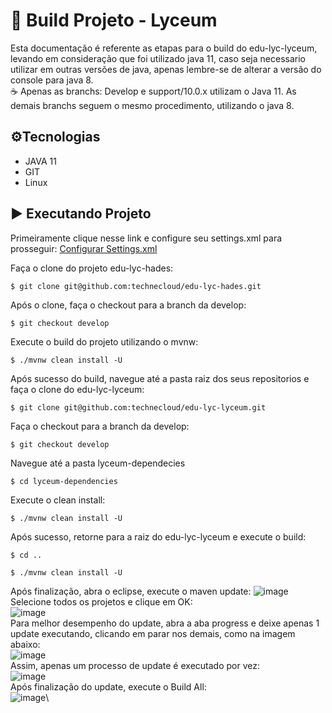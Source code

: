 # 📑 Build Projeto - Lyceum

Esta documentação é referente as etapas para o build do edu-lyc-lyceum, levando em consideração que foi utilizado java 11, caso seja necessario utilizar em outras versões de java, apenas lembre-se de alterar a versão do console para java 8.\
☕️ Apenas as branchs: Develop e support/10.0.x utilizam o Java 11. As demais branchs seguem o mesmo procedimento, utilizando o java 8.

## ⚙️Tecnologias

 - JAVA 11
 - GIT
 - Linux

## ▶️ Executando Projeto

Primeiramente clique nesse link e configure seu settings.xml para prosseguir:
[Configurar Settings.xml](https://dev.azure.com/technecloud/lyceum-ng/_wiki/wikis/lyceum-ng.wiki/567/Configurar-settings.xml-do-maven)

Faça o clone do projeto edu-lyc-hades:
```
$ git clone git@github.com:technecloud/edu-lyc-hades.git
```
Após o clone, faça o checkout para a branch da develop:
```
$ git checkout develop
```
Execute o build do projeto utilizando o mvnw:
```
$ ./mvnw clean install -U
```
Após sucesso do build, navegue até a pasta raiz dos seus repositorios e faça o clone do edu-lyc-lyceum:
```
$ git clone git@github.com:technecloud/edu-lyc-lyceum.git
```
Faça o checkout para a branch da develop:
```
$ git checkout develop
```
Navegue até a pasta lyceum-dependecies
```
$ cd lyceum-dependencies
```
Execute o clean install:
```
$ ./mvnw clean install -U
```
Após sucesso, retorne para a raiz do edu-lyc-lyceum e execute o build:
```
$ cd ..
```
```
$ ./mvnw clean install -U
```
Após finalização, abra o eclipse, execute o maven update:
![image](https://github.com/Gustavo-Dias-Techne/procedimentos-techne/assets/144055556/dea4e1d8-9aab-47af-a533-6b3ef2222788)\
Selecione todos os projetos e clique em OK:\
![image](https://github.com/Gustavo-Dias-Techne/procedimentos-techne/assets/144055556/1835b1ed-945d-4961-be86-311e0c735d52)\
Para melhor desempenho do update, abra a aba progress e deixe apenas 1 update executando, clicando em parar nos demais, como na imagem abaixo:\
![image](https://github.com/Gustavo-Dias-Techne/procedimentos-techne/assets/144055556/34adaa3d-1f8f-4111-aab7-10f2bd45a08a)\
Assim, apenas um processo de update é executado por vez:\
![image](https://github.com/Gustavo-Dias-Techne/procedimentos-techne/assets/144055556/74ac9f65-1745-4967-a0ae-017d7ee462de)\
Após finalização do update, execute o Build All:\
![image](https://github.com/Gustavo-Dias-Techne/procedimentos-techne/assets/144055556/eef200fa-4755-4058-a692-092a78c26cf7)\
